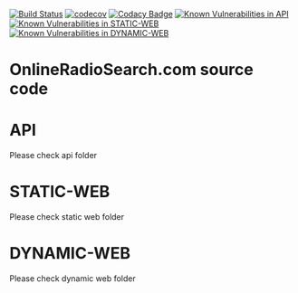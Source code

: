 [![Build Status](https://travis-ci.org/modestukasai/online-radio-search.svg?branch=master)](https://travis-ci.org/modestukasai/online-radio-search)
[![codecov](https://codecov.io/gh/modestukasai/online-radio-search/branch/master/graph/badge.svg)](https://codecov.io/gh/modestukasai/online-radio-search)
[![Codacy Badge](https://api.codacy.com/project/badge/Grade/49433a89024e4a0ca901bc26ad9b7418)](https://app.codacy.com/manual/modestukasai/online-radio-search?utm_source=github.com&utm_medium=referral&utm_content=modestukasai/online-radio-search&utm_campaign=Badge_Grade_Dashboard)
[![Known Vulnerabilities in API](https://snyk.io/test/github/modestukasai/online-radio-search/badge.svg?targetFile=api/build.gradle)](https://snyk.io/test/github/modestukasai/online-radio-search?targetFile=api/build.gradle)
[![Known Vulnerabilities in STATIC-WEB](https://snyk.io/test/github/modestukasai/online-radio-search/badge.svg?targetFile=static-web/build.gradle)](https://snyk.io/test/github/modestukasai/online-radio-search?targetFile=static-web/build.gradle)
[![Known Vulnerabilities in DYNAMIC-WEB](https://snyk.io/test/github/modestukasai/online-radio-search/badge.svg?targetFile=dynamic-web/package.json)](https://snyk.io/test/github/modestukasai/online-radio-search?targetFile=dynamic-web/package.json)

# OnlineRadioSearch.com source code

# API
Please check api folder

# STATIC-WEB
Please check static web folder

# DYNAMIC-WEB
Please check dynamic web folder
